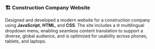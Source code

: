 ### 🏗️ Construction Company Website

Designed and developed a modern website for a construction company using **JavaScript**, **HTML**, and **CSS**. The site includes a 🌐 multilingual dropdown menu, enabling seamless content translation to support a diverse, global audience, and is optimized for usability across phones, tablets, and laptops.
